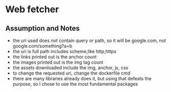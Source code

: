 # Web fetcher
## Assumption and Notes
* the uri used does not contain query or path, so it will be google.com, not google.com/something?a=b
* the uri is full path includes scheme,like http,https
* the links printed out is the anchor count
* the images printed out is the img tag count
* the assets downloaded include the img, anchor, js, css
* to change the requested uri, change the dockerfile cmd
* there are many libraries already does it, but using that defeats the purpose, so I chose to use the most fundamental packages
